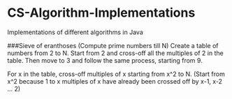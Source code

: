 # CS-Algorithm-Implementations
Implementations of different algorithms in Java

###Sieve of eranthoses (Compute prime numbers till N)
Create a table of numbers from 2 to N. Start from 2 and cross-off all the multiples of 2 in the table. Then move to 3 and follow the same process, starting from 9. 

For x in the table, cross-off multiples of x starting from x^2 to N. (Start from x^2 because 1 to x multiples of x have already been crossed off by x-1, x-2 ... 2)

